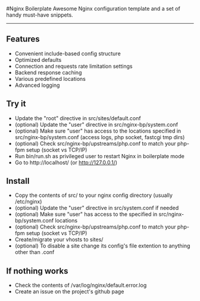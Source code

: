 #Nginx Boilerplate 
Awesome Nginx configuration template and a set of handy must-have snippets.

***
## Features
 * Convenient include-based config structure
 * Optimized defaults
 * Connection and requests rate limitation settings
 * Backend response caching
 * Various predefined locations
 * Advanced logging

## Try it
 * Update the "root" directive in src/sites/default.conf
 * (optional) Update the "user" directive in src/nginx-bp/system.conf 
 * (optional) Make sure "user" has access to the locations specified in src/nginx-bp/system.conf (access logs, php socket, fastcgi tmp dirs)
 * (optional) Check src/nginx-bp/upstreams/php.conf to match your php-fpm setup (socket vs TCP/IP)
 * Run bin/run.sh as privileged user to restart Nginx in boilerplate mode
 * Go to http://localhost/ (or http://127.0.0.1/)

## Install
 * Copy the contents of src/ to your nginx config directory (usually /etc/nginx)
 * (optional) Update the "user" directive in src/system.conf if needed
 * (optional) Make sure "user" has access to the specified in src/nginx-bp/system.conf locations
 * (optional) Check src/nginx-bp/upstreams/php.conf to match your php-fpm setup (socket vs TCP/IP)
 * Create/migrate your vhosts to sites/
 * (optional) To disable a site change its config's file extention to anything other than .conf

## If nothing works
 * Check the contents of /var/log/nginx/default.error.log
 * Create an issue on the project's github page
